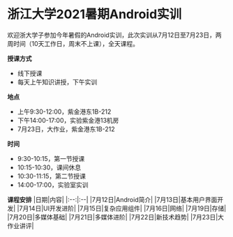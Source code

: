 # 浙江大学2021暑期Android实训
欢迎浙大学子参加今年暑假的Android实训，此次实训从7月12日至7月23日，两周时间（10天工作日，周末不上课），全天课程。

**授课方式**
* 线下授课
* 每天上午知识讲授，下午实训

**地点**
* 上午9:30-12:00，紫金港东1B-212
* 下午14:00-17:00，实验紫金港13机房
* 7月23日，大作业，紫金港东1B-212

**时间**
* 9:30-10:15，第一节授课
* 10:15-10:30，课间休息
* 10:30-11:15，第二节授课
* 14:00-17:00，实验室实训

**课程安排**
|日期|内容|
|:--:|:--|
|7月12日|Android简介|
|7月13日|基本用户界面开发|
|7月14日|UI开发进阶|
|7月15日|复杂应用组件|
|7月16日|网络|
|7月19日|存储|
|7月20日|多媒体基础|
|7月21日|多媒体进阶|
|7月22日|新技术趋势|
|7月23日|大作业讲评|

